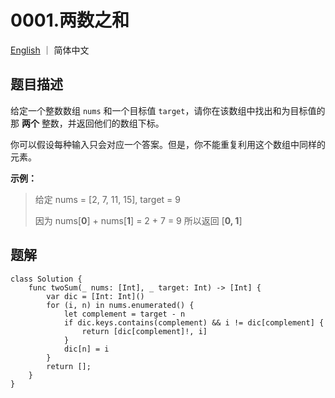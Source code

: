# 0001.两数之和

[English](README) ｜ 简体中文



## 题目描述

给定一个整数数组 `nums` 和一个目标值 `target`，请你在该数组中找出和为目标值的那 **两个** 整数，并返回他们的数组下标。

你可以假设每种输入只会对应一个答案。但是，你不能重复利用这个数组中同样的元素。

**示例：**

>给定 nums = [2, 7, 11, 15], target = 9
>
>因为 nums[**0**] + nums[**1**] = 2 + 7 = 9
>所以返回 [**0, 1**]



## 题解

```
class Solution {
    func twoSum(_ nums: [Int], _ target: Int) -> [Int] {
        var dic = [Int: Int]()
        for (i, n) in nums.enumerated() {
            let complement = target - n 
            if dic.keys.contains(complement) && i != dic[complement] {
                return [dic[complement]!, i]
            }
            dic[n] = i
        }
        return [];
    }
}
```
